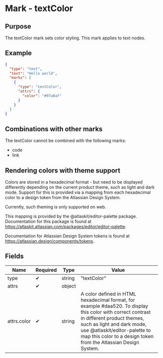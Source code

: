 # Mark - textColor

## Purpose

The textColor mark sets color styling. This mark applies to text nodes.

## Example

```json
{
  "type": "text",
  "text": "Hello world",
  "marks": [
    {
      "type": "textColor",
      "attrs": {
        "color": "#97a0af"
      }
    }
  ]
}
```

## Combinations with other marks

The textColor cannot be combined with the following marks:

* code
* link

## Rendering colors with theme support

Colors are stored in a hexadecimal format - but need to be displayed differently depending on the current product theme, such as light and dark mode. Support for this is provided via a mapping from each hexadecimal color to a design token from the Atlassian Design System.

Currently, such theming is only supported on web.

This mapping is provided by the @atlaskit/editor-palette package. Documentation for this package is found at https://atlaskit.atlassian.com/packages/editor/editor-palette.

Documentation for Atlassian Design System tokens is found at https://atlassian.design/components/tokens.

## Fields

| Name | Required | Type | Value |
| --- | --- | --- | --- |
| type | ✔ | string | "textColor" |
| attrs | ✔ | object | |
| attrs.color | ✔ | string | A color defined in HTML hexadecimal format, for example #daa520. To display this color with correct contrast in different product themes, such as light and dark mode, use @atlaskit/editor-palette to map this color to a design token from the Atlassian Design System. |